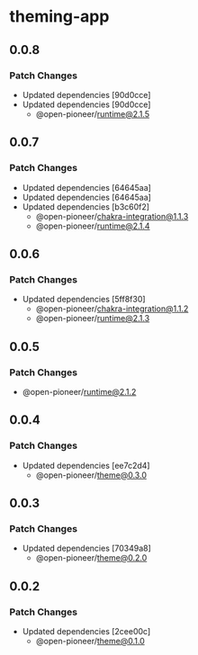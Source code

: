 # theming-app

## 0.0.8

### Patch Changes

-   Updated dependencies [90d0cce]
-   Updated dependencies [90d0cce]
    -   @open-pioneer/runtime@2.1.5

## 0.0.7

### Patch Changes

-   Updated dependencies [64645aa]
-   Updated dependencies [64645aa]
-   Updated dependencies [b3c60f2]
    -   @open-pioneer/chakra-integration@1.1.3
    -   @open-pioneer/runtime@2.1.4

## 0.0.6

### Patch Changes

-   Updated dependencies [5ff8f30]
    -   @open-pioneer/chakra-integration@1.1.2
    -   @open-pioneer/runtime@2.1.3

## 0.0.5

### Patch Changes

-   @open-pioneer/runtime@2.1.2

## 0.0.4

### Patch Changes

-   Updated dependencies [ee7c2d4]
    -   @open-pioneer/theme@0.3.0

## 0.0.3

### Patch Changes

-   Updated dependencies [70349a8]
    -   @open-pioneer/theme@0.2.0

## 0.0.2

### Patch Changes

-   Updated dependencies [2cee00c]
    -   @open-pioneer/theme@0.1.0
